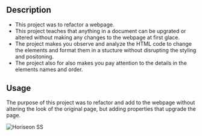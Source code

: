 #  <Horizon-Refactor>

## Description

- This project was to refactor a webpage.
- This project teaches that anything in a document can be upgrated or altered without making any changes to the webpage at first glace.
- The project makes you observe and analyze the HTML code to change the elements and format them in a stucture without disrupting the styling and positoning.
- The project also for also makes you pay attention to the details in the elements names and order. 

## Usage

The purpose of this project was to refactor and add to the webpage without altering the look of the original page, but adding properties that upgrade the page.

![Horiseon SS](https://user-images.githubusercontent.com/112358173/190926364-bd5bd861-9b5c-4ea8-ad23-8c4f4a935608.png)


